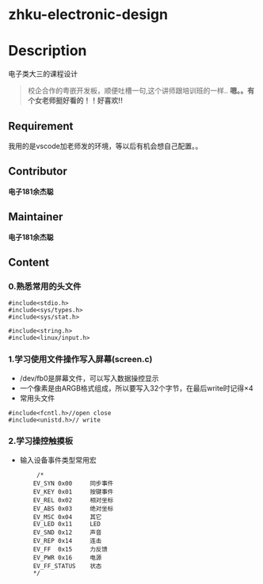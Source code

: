 # zhku-electronic-design
# Description
电子类大三的课程设计  

> 校企合作的粤嵌开发板，顺便吐槽一句,这个讲师跟培训班的一样..
__嗯。。有个女老师挺好看的！！好喜欢!!__

## Requirement
我用的是vscode加老师发的环境，等以后有机会想自己配置。。

## Contributor
__电子181余杰聪__
## Maintainer
__电子181余杰聪__

## Content
### 0.熟悉常用的头文件
```
#include<stdio.h>
#include<sys/types.h>
#include<sys/stat.h>

#include<string.h>
#include<linux/input.h>
```
### 1.学习使用文件操作写入屏幕(screen.c)
 * /dev/fb0是屏幕文件，可以写入数据操控显示
 * 一个像素是由ARGB格式组成，所以要写入32个字节，在最后write时记得×4
 * 常用头文件
```
#include<fcntl.h>//open close
#include<unistd.h>// write
```
### 2.学习操控触摸板
 * 输入设备事件类型常用宏
 ```
         /*
        EV_SYN 0x00     同步事件
        EV_KEY 0x01     按键事件
        EV_REL 0x02     相对坐标
        EV_ABS 0x03     绝对坐标
        EV_MSC 0x04     其它
        EV_LED 0x11     LED
        EV_SND 0x12     声音
        EV_REP 0x14     连击
        EV_FF  0x15     力反馈 
        EV_PWR 0x16     电源
        EV_FF_STATUS    状态
        */
 ```
